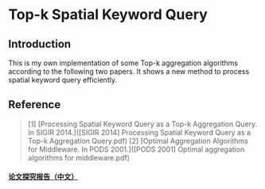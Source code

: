 # Top-k Spatial Keyword Query


## Introduction
This is my own implementation of some Top-k aggregation algorithms according to the following two papers. It shows a new method to process spatial keyword query efficiently.


## Reference
> [1] [Processing Spatial Keyword Query as a Top-k Aggregation Query. In SIGIR 2014.]([SIGIR 2014] Processing Spatial Keyword Query as a Top-k Aggregation Query.pdf)
> [2] [Optimal Aggregation Algorithms for Middleware. In PODS 2001.]([PODS 2001] Optimal aggregation algorithms for middleware.pdf)


#### [论文探究报告（中文）](report.pdf)
